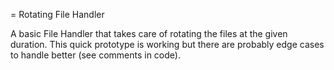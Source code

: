 = Rotating File Handler

A basic File Handler that takes care of rotating the files at the given duration.
This quick prototype is working but there are probably edge cases to handle better (see comments in code).
